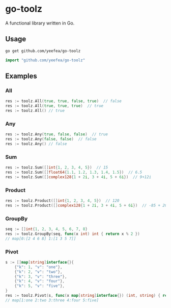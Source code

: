 # go-toolz
A functional library written in Go.

## Usage

```bash
go get github.com/yeefea/go-toolz
```

```go
import "github.com/yeefea/go-toolz"
```

## Examples

### All
```go
res := toolz.All(true, true, false, true)  // false
res := toolz.All(true, true, true)  // true
res := toolz.All() // true
```

### Any
```go
res := toolz.Any(true, false, false)  // true
res := toolz.Any(false, false)  // false
res := toolz.Any() // false
```

### Sum
```go
res := toolz.Sum([]int{1, 2, 3, 4, 5})  // 15
res := toolz.Sum([]float64{1.1, 1.2, 1.3, 1.4, 1.5})  // 6.5
res := toolz.Sum([]complex128{1 + 2i, 3 + 4i, 5 + 6i})  // 9+12i
```

### Product
```go
res := toolz.Product([]int{1, 2, 3, 4, 5})  // 120
res := toolz.Product([]complex128{1 + 2i, 3 + 4i, 5 + 6i})  // -85 + 20i
```

### GroupBy
```go
seq := []int{1, 2, 3, 4, 5, 6, 7, 8}
res := toolz.GroupBy(seq, func(x int) int { return x % 2 })  
// map[0:[2 4 6 8] 1:[1 3 5 7]]
```

### Pivot
```go
s := []map[string]interface{}{
	{"k": 1, "v": "one"},
	{"k": 2, "v": "two"},
	{"k": 3, "v": "three"},
	{"k": 4, "v": "four"},
	{"k": 5, "v": "five"},
}
res := toolz.Pivot(s, func(x map[string]interface{}) (int, string) { return x["k"].(int), x["v"].(string) })  
// map[1:one 2:two 3:three 4:four 5:five]
```